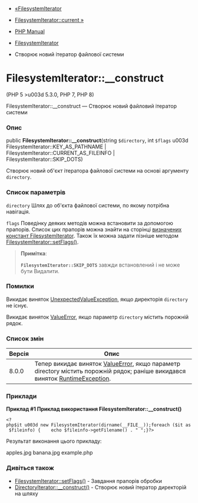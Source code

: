 - [«FilesystemIterator](class.filesystemiterator.md)
- [FilesystemIterator::current »](filesystemiterator.current.md)

- [PHP Manual](index.md)
- [FilesystemIterator](class.filesystemiterator.md)
- Створює новий ітератор файлової системи

# FilesystemIterator::\_\_construct

(PHP 5 \>u003d 5.3.0, PHP 7, PHP 8)

FilesystemIterator::\_\_construct — Створює новий файловий ітератор
системи

### Опис

public **FilesystemIterator::\_\_construct**(string `$directory`, int
`$flags` u003d FilesystemIterator::KEY_AS_PATHNAME \|
FilesystemIterator::CURRENT_AS_FILEINFO \|
FilesystemIterator::SKIP_DOTS)

Створює новий об'єкт ітератора файлової системи на основі аргументу
`directory`.

### Список параметрів

`directory`
Шлях до об'єкта файлової системи, по якому потрібна навігація.

`flags`
Поведінку деяких методів можна встановити за допомогою прапорів. Список цих
прапорів можна знайти на сторінці [визначених констант FilesystemIterator](class.filesystemiterator.md#filesystemiterator.constants).
Також їх можна задати пізніше методом
[FilesystemIterator::setFlags()](filesystemiterator.setflags.md).

> **Примітка**:
>
> **`FilesystemIterator::SKIP_DOTS`** завжди встановлений і не може бути
> Видалити.

### Помилки

Викидає виняток
[UnexpectedValueException](class.unexpectedvalueexception.md), якщо
директорія `directory` не існує.

Викидає виняток [ValueError](class.valueerror.md), якщо
параметр `directory` містить порожній рядок.

### Список змін

| Версія | Опис                                                                                                                                                                             |
| ------ | -------------------------------------------------------------------------------------------------------------------------------------------------------------------------------- |
| 8.0.0  | Тепер викидає виняток [ValueError](class.valueerror.md), якщо параметр directory містить порожній рядок; раніше викидався виняток [RuntimeException](class.runtimeexception.md). |

### Приклади

**Приклад #1 Приклад використання
**FilesystemIterator::\_\_construct()****

` <?php$it u003d new FilesystemIterator(dirname(__FILE__));foreach ($it as $fileinfo) {    echo $fileinfo->getFilename() . "
";}?> `

Результат виконання цього прикладу:

apples.jpg
banana.jpg
example.php

### Дивіться також

- [FilesystemIterator::setFlags()](filesystemiterator.setflags.md) -
Завдання прапорів обробки
- [DirectoryIterator::\_\_construct()](directoryiterator.construct.md) -
Створює новий ітератор директорій на шляху
